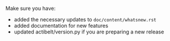 Make sure you have:
* added the necessary updates to `doc/content/whatsnew.rst`
* added documentation for new features
* updated actibelt/version.py if you are preparing a new release
